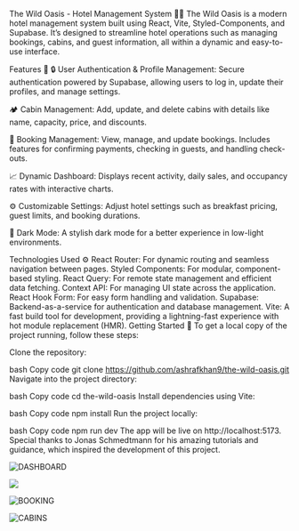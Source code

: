 The Wild Oasis - Hotel Management System 🏨🌴
The Wild Oasis is a modern hotel management system built using React, Vite, Styled-Components, and Supabase. It’s designed to streamline hotel operations such as managing bookings, cabins, and guest information, all within a dynamic and easy-to-use interface.

Features 🌟
🔒 User Authentication & Profile Management:
Secure authentication powered by Supabase, allowing users to log in, update their profiles, and manage settings.

🏕️ Cabin Management:
Add, update, and delete cabins with details like name, capacity, price, and discounts.

📅 Booking Management:
View, manage, and update bookings. Includes features for confirming payments, checking in guests, and handling check-outs.

📈 Dynamic Dashboard:
Displays recent activity, daily sales, and occupancy rates with interactive charts.

⚙️ Customizable Settings:
Adjust hotel settings such as breakfast pricing, guest limits, and booking durations.

🌙 Dark Mode:
A stylish dark mode for a better experience in low-light environments.

Technologies Used ⚙️
React Router: For dynamic routing and seamless navigation between pages.
Styled Components: For modular, component-based styling.
React Query: For remote state management and efficient data fetching.
Context API: For managing UI state across the application.
React Hook Form: For easy form handling and validation.
Supabase: Backend-as-a-service for authentication and database management.
Vite: A fast build tool for development, providing a lightning-fast experience with hot module replacement (HMR).
Getting Started 🚀
To get a local copy of the project running, follow these steps:

Clone the repository:

bash
Copy code
git clone https://github.com/ashrafkhan9/the-wild-oasis.git
Navigate into the project directory:

bash
Copy code
cd the-wild-oasis
Install dependencies using Vite:

bash
Copy code
npm install
Run the project locally:

bash
Copy code
npm run dev
The app will be live on http://localhost:5173.
Special thanks to Jonas Schmedtmann for his amazing tutorials and guidance, which inspired the development of this project.

![DASHBOARD](![screencapture-localhost-5173-dashboard-2024-12-26-13_17_27](https://github.com/user-attachments/assets/844f8210-463f-4078-ae38-5ce89bd7eee7)
)

![](![screencapture-localhost-5173-dashboard-2024-12-26-13_17_46](https://github.com/user-attachments/assets/0be2cdd3-e4a1-4877-ac6f-b82b99c8b73b)
)

![BOOKING](![screencapture-localhost-5173-bookings-2024-12-26-13_18_24](https://github.com/user-attachments/assets/453b0718-863c-4177-a777-c046a3eb1c51)
)

![CABINS](![screencapture-localhost-5173-cabins-2024-12-26-13_18_37](https://github.com/user-attachments/assets/21373aee-c593-4d9b-ae94-a12c8a76772e)
)

